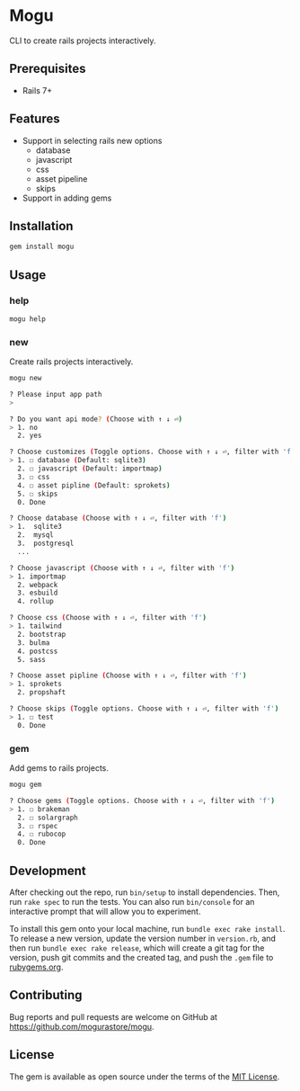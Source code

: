 # Mogu

CLI to create rails projects interactively.

## Prerequisites

- Rails 7+

## Features

- Support in selecting rails new options
  - database
  - javascript
  - css
  - asset pipeline
  - skips
- Support in adding gems

## Installation

```bash
gem install mogu
```

## Usage

### help

```bash
mogu help
```

### new

Create rails projects interactively.

```bash
mogu new
```

```bash
? Please input app path
>

? Do you want api mode? (Choose with ↑ ↓ ⏎)
> 1. no
  2. yes

? Choose customizes (Toggle options. Choose with ↑ ↓ ⏎, filter with 'f')
> 1. ☐ database (Default: sqlite3)
  2. ☐ javascript (Default: importmap)
  3. ☐ css
  4. ☐ asset pipline (Default: sprokets)
  5. ☐ skips
  0. Done

? Choose database (Choose with ↑ ↓ ⏎, filter with 'f')
> 1.  sqlite3
  2.  mysql
  3.  postgresql
  ...

? Choose javascript (Choose with ↑ ↓ ⏎, filter with 'f')
> 1. importmap
  2. webpack
  3. esbuild
  4. rollup

? Choose css (Choose with ↑ ↓ ⏎, filter with 'f')
> 1. tailwind
  2. bootstrap
  3. bulma
  4. postcss
  5. sass

? Choose asset pipline (Choose with ↑ ↓ ⏎, filter with 'f')
> 1. sprokets
  2. propshaft

? Choose skips (Toggle options. Choose with ↑ ↓ ⏎, filter with 'f')
> 1. ☐ test
  0. Done
```

### gem

Add gems to rails projects.

```bash
mogu gem
```

```bash
? Choose gems (Toggle options. Choose with ↑ ↓ ⏎, filter with 'f')
> 1. ☐ brakeman
  2. ☐ solargraph
  3. ☐ rspec
  4. ☐ rubocop
  0. Done

```

## Development

After checking out the repo, run `bin/setup` to install dependencies. Then, run `rake spec` to run the tests. You can also run `bin/console` for an interactive prompt that will allow you to experiment.

To install this gem onto your local machine, run `bundle exec rake install`. To release a new version, update the version number in `version.rb`, and then run `bundle exec rake release`, which will create a git tag for the version, push git commits and the created tag, and push the `.gem` file to [rubygems.org](https://rubygems.org).

## Contributing

Bug reports and pull requests are welcome on GitHub at https://github.com/mogurastore/mogu.

## License

The gem is available as open source under the terms of the [MIT License](https://opensource.org/licenses/MIT).
